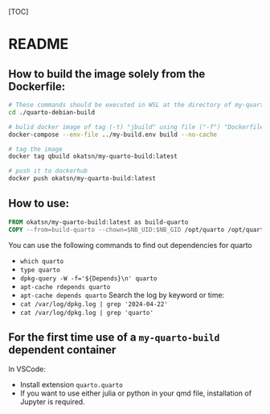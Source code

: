 [TOC]

# README
## How to build the image solely from the Dockerfile:

```bash
# These commands should be executed in WSL at the directory of my-quarto-build
cd ./quarto-debian-build

# bulid docker image of tag (-t) "jbuild" using file ("-f") "Dockerfile" in the context of current directory (`.` in the end)
docker-compose --env-file ../my-build.env build --no-cache

# tag the image 
docker tag qbuild okatsn/my-quarto-build:latest

# push it to dockerhub
docker push okatsn/my-quarto-build:latest
```

## How to use:
```Dockerfile
FROM okatsn/my-quarto-build:latest as build-quarto
COPY --from=build-quarto --chown=$NB_UID:$NB_GID /opt/quarto /opt/quarto
```
You can use the following commands to find out dependencies for quarto
- `which quarto`
- `type quarto`
- `dpkg-query -W -f='${Depends}\n' quarto`
- `apt-cache rdepends quarto`
- `apt-cache depends quarto`
Search the log by keyword or time:
- `cat /var/log/dpkg.log | grep '2024-04-22'`
- `cat /var/log/dpkg.log | grep 'quarto'`

## For the first time use of a `my-quarto-build` dependent container

In VSCode:
- Install extension `quarto.quarto`
- If you want to use either julia or python in your qmd file, installation of Jupyter is required.
